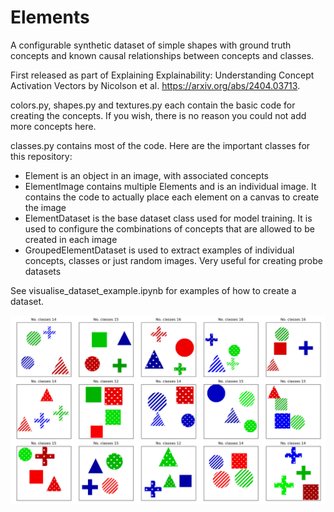 # Elements
A configurable synthetic dataset of simple shapes with ground truth concepts and known causal relationships between concepts and classes.

First released as part of Explaining Explainability: Understanding Concept Activation Vectors by Nicolson et al. https://arxiv.org/abs/2404.03713.

colors.py, shapes.py and textures.py each contain the basic code for creating the concepts. If you wish, there is no reason you could not add more concepts here.

classes.py contains most of the code. Here are the important classes for this repository:
- Element is an object in an image, with associated concepts
- ElementImage contains multiple Elements and is an individual image. It contains the code to actually place each element on a canvas to create the image
- ElementDataset is the base dataset class used for model training. It is used to configure the combinations of concepts that are allowed to be created in each image
- GroupedElementDataset is used to extract examples of individual concepts, classes or just random images. Very useful for creating probe datasets

See visualise_dataset_example.ipynb for examples of how to create a dataset.

![plot](./example_datasets/simple_all.png)
